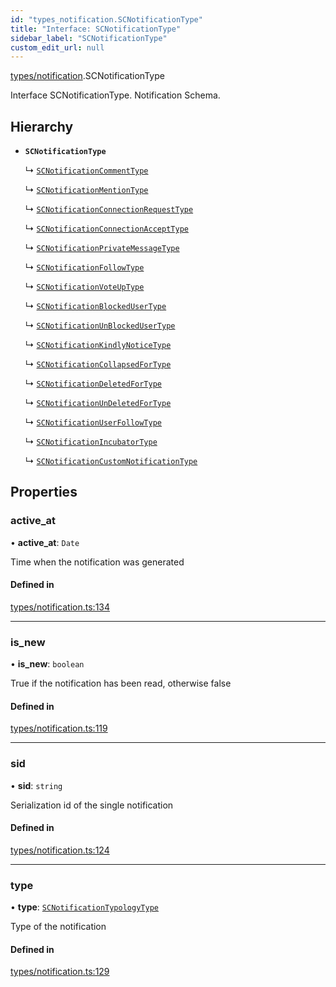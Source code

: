 ```yaml
---
id: "types_notification.SCNotificationType"
title: "Interface: SCNotificationType"
sidebar_label: "SCNotificationType"
custom_edit_url: null
---
```


[types/notification](../modules/types_notification.md).SCNotificationType

Interface SCNotificationType.
Notification Schema.

## Hierarchy

- **`SCNotificationType`**

  ↳ [`SCNotificationCommentType`](types_notification.SCNotificationCommentType.md)

  ↳ [`SCNotificationMentionType`](types_notification.SCNotificationMentionType.md)

  ↳ [`SCNotificationConnectionRequestType`](types_notification.SCNotificationConnectionRequestType.md)

  ↳ [`SCNotificationConnectionAcceptType`](types_notification.SCNotificationConnectionAcceptType.md)

  ↳ [`SCNotificationPrivateMessageType`](types_notification.SCNotificationPrivateMessageType.md)

  ↳ [`SCNotificationFollowType`](types_notification.SCNotificationFollowType.md)

  ↳ [`SCNotificationVoteUpType`](types_notification.SCNotificationVoteUpType.md)

  ↳ [`SCNotificationBlockedUserType`](types_notification.SCNotificationBlockedUserType.md)

  ↳ [`SCNotificationUnBlockedUserType`](types_notification.SCNotificationUnBlockedUserType.md)

  ↳ [`SCNotificationKindlyNoticeType`](types_notification.SCNotificationKindlyNoticeType.md)

  ↳ [`SCNotificationCollapsedForType`](types_notification.SCNotificationCollapsedForType.md)

  ↳ [`SCNotificationDeletedForType`](types_notification.SCNotificationDeletedForType.md)

  ↳ [`SCNotificationUnDeletedForType`](types_notification.SCNotificationUnDeletedForType.md)

  ↳ [`SCNotificationUserFollowType`](types_notification.SCNotificationUserFollowType.md)

  ↳ [`SCNotificationIncubatorType`](types_notification.SCNotificationIncubatorType.md)

  ↳ [`SCNotificationCustomNotificationType`](types_notification.SCNotificationCustomNotificationType.md)

## Properties

### active\_at

• **active\_at**: `Date`

Time when the notification was generated

#### Defined in

[types/notification.ts:134](https://github.com/selfcommunity/community-ui/blob/de7e3c8/packages/sc-core/src/types/notification.ts#L134)

___

### is\_new

• **is\_new**: `boolean`

True if the notification has been read, otherwise false

#### Defined in

[types/notification.ts:119](https://github.com/selfcommunity/community-ui/blob/de7e3c8/packages/sc-core/src/types/notification.ts#L119)

___

### sid

• **sid**: `string`

Serialization id of the single notification

#### Defined in

[types/notification.ts:124](https://github.com/selfcommunity/community-ui/blob/de7e3c8/packages/sc-core/src/types/notification.ts#L124)

___

### type

• **type**: [`SCNotificationTypologyType`](../enums/types_notification.SCNotificationTypologyType.md)

Type of the notification

#### Defined in

[types/notification.ts:129](https://github.com/selfcommunity/community-ui/blob/de7e3c8/packages/sc-core/src/types/notification.ts#L129)
